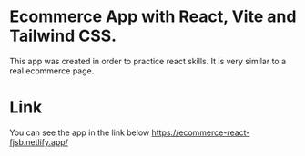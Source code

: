 # Ecommerce App with React, Vite and Tailwind CSS.

This app was created in order to practice react skills. It is very similar to a 
real ecommerce page.

# Link
You can see the app in the link below
https://ecommerce-react-fjsb.netlify.app/
